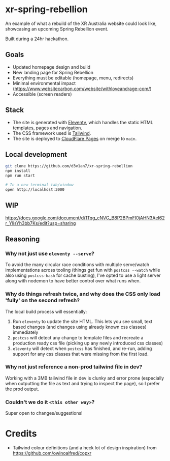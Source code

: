 # xr-spring-rebellion

An example of what a rebuild of the XR Australia website could look like, showcasing an upcoming Spring Rebellion event.

Built during a 24hr hackathon.

## Goals

- Updated homepage design and build
- New landing page for Spring Rebellion
- Everything must be editable (homepage, menu, redirects)
- Minimal environmental impact (https://www.websitecarbon.com/website/withloveandrage-com/)
- Accessible (screen readers)

## Stack

- The site is generated with [Eleventy](https://www.11ty.dev/), which handles the static HTML templates, pages and navigation.
- The CSS framework used is [Tailwind](https://tailwindcss.com/).
- The site is deployed to [CloudFlare Pages](https://pages.cloudflare.com/) on merge to `main`.

## Local development

```sh
git clone https://github.com/d3v1an7/xr-spring-rebellion
npm install
npm run start

# In a new terminal tab/window
open http://localhost:3000
```

## WIP
https://docs.google.com/document/d/1Tqg_cNVG_B8P2BPmFI0jAHN3AeI62r_YlisYh3bb7Ks/edit?usp=sharing

## Reasoning

### Why not just use `eleventy --serve`?

To avoid the many circular race conditions with multiple serve/watch implementations across tooling (things get fun with `postcss --watch` while also using `postcss-hash` for cache busting), I've opted to use a light server along with nodemon to have better control over what runs when.

### Why do things refresh twice, and why does the CSS only load 'fully' on the second refresh?

The local build process will essentially:

1. Run `eleventy` to update the site HTML. This lets you see small, text based changes (and changes using already known css classes) immediately
2. `postcss` will detect any change to template files and recreate a production ready css file (picking up any newly introduced css classes)
3. `eleventy` will detect when `postcss` has finished, and re-run, adding support for any css classes that were missing from the first load.

### Why not just reference a non-prod tailwind file in dev?

Working with a 3MB tailwind file in dev is clunky and error prone (especially when outputting the file as text and trying to inspect the page), so I prefer the prod output.

### Couldn't we do it `<this other way>`?

Super open to changes/suggestions!


# Credits

- Tailwind colour definitions (and a heck lot of design inspiration) from https://github.com/owinoalfred/copxr
